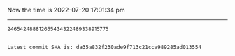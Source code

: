 Now the time is 2022-07-20 17:01:34 pm

---

<small>246542488812655434322489338915775</small>

```txt

Latest commit SHA is: da35a832f230ade9f713c21cca989285ad013554
```
